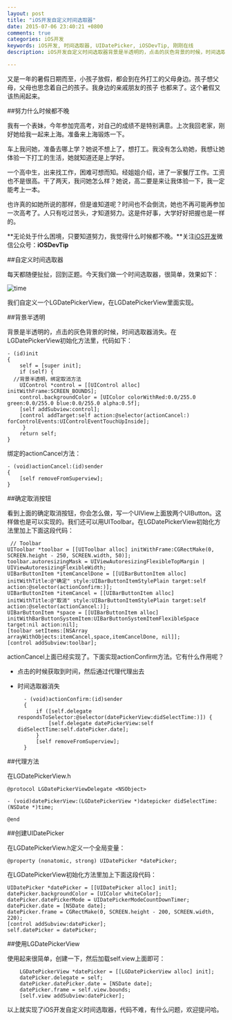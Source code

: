 ```yaml
---
layout: post
title: "iOS开发自定义时间选取器"
date: 2015-07-06 23:40:21 +0800
comments: true
categories: iOS开发
keywords: iOS开发, 时间选取器, UIDatePicker, iOSDevTip, 刚刚在线
description: iOS开发自定义时间选取器背景是半透明的，点击的灰色背景的时候，时间选取器消失。在LGDatePickerView初始化方法里，代码如下

---
```



又是一年的暑假日期而至，小孩子放假，都会到在外打工的父母身边。孩子想父母，父母也思念着自己的孩子。我身边的亲戚朋友的孩子 也都来了。这个暑假又该热闹起来。

##努力什么时候都不晚

我有一个表妹，今年参加完高考，对自己的成绩不是特别满意。上次我回老家，刚好她给我一起来上海。准备来上海锻炼一下。

车上我问她，准备去哪上学？她说不想上了，想打工。我没有怎么劝她，我想让她体验一下打工的生活，她就知道还是上学好。

一个高中生，出来找工作，困难可想而知。经姐姐介绍，进了一家餐厅工作。工资也不是很高。干了两天，我问她怎么样？她说，高二要是来让我体验一下，我一定能考上一本。

也许真的如她所说的那样，但是谁知道呢？时间也不会倒流，她也不再可能再参加一次高考了。人只有吃过苦头，才知道努力。这是件好事，大学好好把握也是一样的。


**无论处于什么困境，只要知道努力，我觉得什么时候都不晚。**关注[iOS开发](http://www.superqq.com/)微信公众号：**iOSDevTip**

##自定义时间选取器

每天都随便扯扯，回到正题。今天我们做一个时间选取器，很简单，效果如下：

![time](http://7xjrlb.com1.z0.glb.clouddn.com/time.png)

我们自定义一个LGDatePickerView，在LGDatePickerView里面实现。

##背景半透明

背景是半透明的，点击的灰色背景的时候，时间选取器消失。在LGDatePickerView初始化方法里，代码如下：

	- (id)init
	{
	    self = [super init];
	    if (self) {
	  //背景半透明，绑定取消方法
	    UIControl *control = [[UIControl alloc] initWithFrame:SCREEN_BOUNDS];
	    control.backgroundColor = [UIColor colorWithRed:0.0/255.0 green:0.0/255.0 blue:0.0/255.0 alpha:0.5f];
	    [self addSubview:control];
	    [control addTarget:self action:@selector(actionCancel:) forControlEvents:UIControlEventTouchUpInside];	   
	     }
	    return self;
	}

	 
    
绑定的actionCancel方法：

	- (void)actionCancel:(id)sender
	{
	    [self removeFromSuperview];
	}

##确定取消按钮

看到上面的确定取消按钮，你会怎么做，写一个UIView上面放两个UIButton。这样做也是可以实现的。我们还可以用UIToolbar。在LGDatePickerView初始化方法里加上下面这段代码：

	 // Toolbar
    UIToolbar *toolbar = [[UIToolbar alloc] initWithFrame:CGRectMake(0, SCREEN.height - 250, SCREEN.width, 50)];
    toolbar.autoresizingMask = UIViewAutoresizingFlexibleTopMargin | UIViewAutoresizingFlexibleWidth;
    UIBarButtonItem *itemCancelDone = [[UIBarButtonItem alloc] initWithTitle:@"确定" style:UIBarButtonItemStylePlain target:self action:@selector(actionConfirm:)];
    UIBarButtonItem *itemCancel = [[UIBarButtonItem alloc] initWithTitle:@"取消" style:UIBarButtonItemStylePlain target:self action:@selector(actionCancel:)];
    UIBarButtonItem *space = [[UIBarButtonItem alloc] initWithBarButtonSystemItem:UIBarButtonSystemItemFlexibleSpace target:nil action:nil];
    [toolbar setItems:[NSArray arrayWithObjects:itemCancel,space,itemCancelDone, nil]];
    [control addSubview:toolbar];
    
actionCancel上面已经实现了。下面实现actionConfirm方法。它有什么作用呢？

* 点击的时候获取到时间，然后通过代理代理出去
* 时间选取器消失

	
		- (void)actionConfirm:(id)sender
		{
		    if ([self.delegate respondsToSelector:@selector(datePickerView:didSelectTime:)]) {
		        [self.delegate datePickerView:self didSelectTime:self.datePicker.date];
		    }
		    [self removeFromSuperview];
		}


##代理方法

在LGDatePickerView.h

	@protocol LGDatePickerViewDelegate <NSObject>
	
	- (void)datePickerView:(LGDatePickerView *)datepicker didSelectTime:(NSDate *)time;
	
	@end

 
##创建UIDatePicker

在LGDatePickerView.h定义一个全局变量：

	@property (nonatomic, strong) UIDatePicker *datePicker;

在LGDatePickerView初始化方法里加上下面这段代码：

    UIDatePicker *datePicker = [[UIDatePicker alloc] init];
    datePicker.backgroundColor = [UIColor whiteColor];
    datePicker.datePickerMode = UIDatePickerModeCountDownTimer;
    datePicker.date = [NSDate date];
    datePicker.frame = CGRectMake(0, SCREEN.height - 200, SCREEN.width, 220);
    [control addSubview:datePicker];
    self.datePicker = datePicker;

##使用LGDatePickerView

使用起来很简单，创建一下，然后加载self.view上面即可：

		LGDatePickerView *datePicker = [[LGDatePickerView alloc] init];
	    datePicker.delegate = self;
	    datePicker.datePicker.date = [NSDate date];
	    datePicker.frame = self.view.bounds;
	    [self.view addSubview:datePicker];
    
以上就实现了iOS开发自定义时间选取器，代码不难，有什么问题，欢迎提问哈。
  